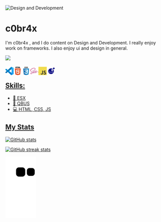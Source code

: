 ![Design and Development](https://cdn.discordapp.com/attachments/792954965668790346/852609014160425030/Sem_titulo.png)

# c0br4x

I'm c0br4x , and I do content on Design and Development. I really enjoy work on frameworks. I also enjoy ui and design in general.


 <div>
  <a href="https://github.com/c0br4x-d3v">
  <img height="180em" src="https://github-readme-stats.vercel.app/api/top-langs/?username=c0br4x-d3v&layout=compact&langs_count=7&theme=dracula"/>
</div>
  <div style="display: inline_block"><br>
  <img align="left" alt="Visual Studio Code" width="26px" src="https://raw.githubusercontent.com/github/explore/80688e429a7d4ef2fca1e82350fe8e3517d3494d/topics/visual-studio-code/visual-studio-code.png" />   
 <img align="left" alt="HTML5" width="26px" src="https://raw.githubusercontent.com/github/explore/80688e429a7d4ef2fca1e82350fe8e3517d3494d/topics/html/html.png" />
 <img align="left" alt="CSS3" width="26px" src="https://raw.githubusercontent.com/github/explore/80688e429a7d4ef2fca1e82350fe8e3517d3494d/topics/css/css.png" />
 <img align="left" alt="Sass" width="26px" src="https://raw.githubusercontent.com/github/explore/80688e429a7d4ef2fca1e82350fe8e3517d3494d/topics/sass/sass.png" />
 <img align="left" alt="JavaScript" width="26px" src="https://raw.githubusercontent.com/github/explore/80688e429a7d4ef2fca1e82350fe8e3517d3494d/topics/javascript/javascript.png" />
 <img align="left" alt="Lua" width="26px" src="https://raw.githubusercontent.com/github/explore/80688e429a7d4ef2fca1e82350fe8e3517d3494d/topics/lua/lua.png" />
 <br>
</div>
 
## Skills: 
 
* 📌 ESX
* 📌 QBUS
* 💻 HTML, CSS, JS

## My Stats

![GitHub stats](https://github-readme-stats.vercel.app/api?username=c0br4x-d3v&show_icons=true&theme=tokyonight)


![GitHub streak stats](https://github-readme-streak-stats.herokuapp.com/?user=c0br4x-d3v&theme=tokyonight)  

![Snake animation](https://github.com/rafaballerini/rafaballerini/blob/output/github-contribution-grid-snake.svg)
 
